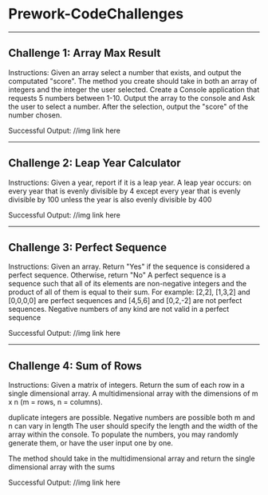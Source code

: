 # Prework-CodeChallenges

--------------------------------
## Challenge 1: Array Max Result
Instructions: Given an array select a number that exists, and output the computated "score". The method you create should take in both an array of integers and the integer the user selected.
Create a Console application that requests 5 numbers between 1-10. Output the array to the console and Ask the user to select a number. After the selection, output the "score" of the number chosen.

Successful Output: //img link here


------------------------------------
## Challenge 2: Leap Year Calculator
Instructions: Given a year, report if it is a leap year.
A leap year occurs:
on every year that is evenly divisible by 4
  except every year that is evenly divisible by 100
    unless the year is also evenly divisible by 400

Successful Output: //img link here


--------------------------------
## Challenge 3: Perfect Sequence
Instructions: Given an array. Return "Yes" if the sequence is considered a perfect sequence. Otherwise, return "No"
A perfect sequence is a sequence such that all of its elements are non-negative integers and the product of all of them is equal to their sum. For example: [2,2], [1,3,2] and [0,0,0,0] are perfect sequences and [4,5,6] and [0,2,-2] are not perfect sequences. Negative numbers of any kind are not valid in a perfect sequence

Successful Output: //img link here


---------------------------
## Challenge 4: Sum of Rows
Instructions: Given a matrix of integers. Return the sum of each row in a single dimensional array.
A multidimensional array with the dimensions of m x n (m = rows, n = columns).

duplicate integers are possible.
Negative numbers are possible
both m and n can vary in length
The user should specify the length and the width of the array within the console. To populate the numbers, you may randomly generate them, or have the user input one by one.

The method should take in the multidimensional array and return the single dimensional array with the sums

Successful Output: //img link here